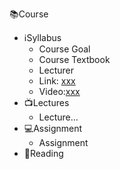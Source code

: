 📚Course
- ℹSyllabus
	- Course Goal
	- Course Textbook
	- Lecturer
	- Link: [xxx](https://)
	- Video:[xxx](https://)
- 📺Lectures
	- Lecture...
- 💻Assignment
	- Assignment
- 📖Reading

